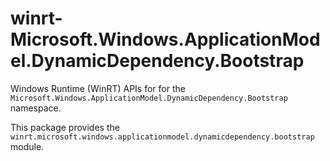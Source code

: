 <!-- warning: Please don't edit this file. It was automatically generated. -->

# winrt-Microsoft.Windows.ApplicationModel.DynamicDependency.Bootstrap

Windows Runtime (WinRT) APIs for for the `Microsoft.Windows.ApplicationModel.DynamicDependency.Bootstrap` namespace.

This package provides the `winrt.microsoft.windows.applicationmodel.dynamicdependency.bootstrap` module.
